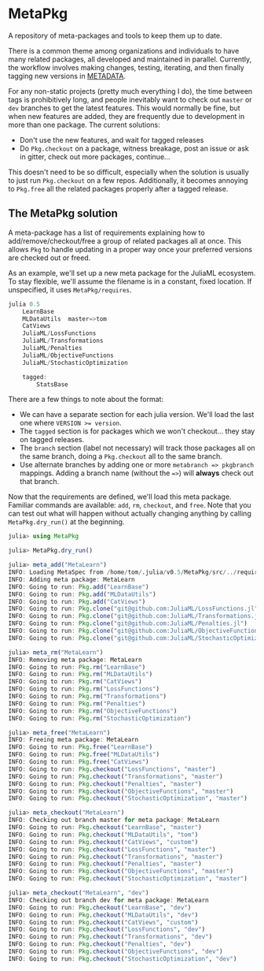# MetaPkg

A repository of meta-packages and tools to keep them up to date.

There is a common theme among organizations and individuals to have many related packages, all developed and maintained in parallel.  Currently, the workflow involves making changes, testing, iterating, and then finally tagging new versions in [METADATA](https://github.com/JuliaLang/METADATA.jl).

For any non-static projects (pretty much everything I do), the time between tags is prohibitively long, and people inevitably want to check out `master` or `dev` branches to get the latest features.  This would normally be fine, but when new features are added, they are frequently due to development in more than one package.  The current solutions:

- Don't use the new features, and wait for tagged releases
- Do `Pkg.checkout` on a package, witness breakage, post an issue or ask in gitter, check out more packages, continue...

This doesn't need to be so difficult, especially when the solution is usually to just run `Pkg.checkout` on a few repos.  Additionally, it becomes annoying to `Pkg.free` all the related packages properly after a tagged release.

## The MetaPkg solution

A meta-package has a list of requirements explaining how to add/remove/checkout/free a group of related packages all at once.  This allows `Pkg` to handle updating in a proper way once your preferred versions are checked out or freed.

As an example, we'll set up a new meta package for the JuliaML ecosystem.  To stay flexible, we'll assume the filename is in a constant, fixed location.  If unspecified, it uses `MetaPkg/requires`.

```julia
julia 0.5
    LearnBase
    MLDataUtils  master=>tom
    CatViews
    JuliaML/LossFunctions
    JuliaML/Transformations
    JuliaML/Penalties
    JuliaML/ObjectiveFunctions
    JuliaML/StochasticOptimization

    tagged:
        StatsBase
```

There are a few things to note about the format:

- We can have a separate section for each julia version.  We'll load the last one where `VERSION >= version`.
- The `tagged` section is for packages which we won't checkout... they stay on tagged releases.
- The `branch` section (label not necessary) will track those packages all on the same branch, doing a `Pkg.checkout` all to the same branch.
- Use alternate branches by adding one or more `metabranch => pkgbranch` mappings.  Adding a branch name (without the `=>`) will **always** check out that branch.

Now that the requirements are defined, we'll load this meta package.  Familiar commands are available: `add`, `rm`, `checkout`, and `free`.  Note that you can test out what will happen without actually changing anything by calling `MetaPkg.dry_run()` at the beginning.

```julia
julia> using MetaPkg

julia> MetaPkg.dry_run()

julia> meta_add("MetaLearn")
INFO: Loading MetaSpec from /home/tom/.julia/v0.5/MetaPkg/src/../requires/MetaLearn
INFO: Adding meta package: MetaLearn
INFO: Going to run: Pkg.add("LearnBase")
INFO: Going to run: Pkg.add("MLDataUtils")
INFO: Going to run: Pkg.add("CatViews")
INFO: Going to run: Pkg.clone("git@github.com:JuliaML/LossFunctions.jl")
INFO: Going to run: Pkg.clone("git@github.com:JuliaML/Transformations.jl")
INFO: Going to run: Pkg.clone("git@github.com:JuliaML/Penalties.jl")
INFO: Going to run: Pkg.clone("git@github.com:JuliaML/ObjectiveFunctions.jl")
INFO: Going to run: Pkg.clone("git@github.com:JuliaML/StochasticOptimization.jl")

julia> meta_rm("MetaLearn")
INFO: Removing meta package: MetaLearn
INFO: Going to run: Pkg.rm("LearnBase")
INFO: Going to run: Pkg.rm("MLDataUtils")
INFO: Going to run: Pkg.rm("CatViews")
INFO: Going to run: Pkg.rm("LossFunctions")
INFO: Going to run: Pkg.rm("Transformations")
INFO: Going to run: Pkg.rm("Penalties")
INFO: Going to run: Pkg.rm("ObjectiveFunctions")
INFO: Going to run: Pkg.rm("StochasticOptimization")

julia> meta_free("MetaLearn")
INFO: Freeing meta package: MetaLearn
INFO: Going to run: Pkg.free("LearnBase")
INFO: Going to run: Pkg.free("MLDataUtils")
INFO: Going to run: Pkg.free("CatViews")
INFO: Going to run: Pkg.checkout("LossFunctions", "master")
INFO: Going to run: Pkg.checkout("Transformations", "master")
INFO: Going to run: Pkg.checkout("Penalties", "master")
INFO: Going to run: Pkg.checkout("ObjectiveFunctions", "master")
INFO: Going to run: Pkg.checkout("StochasticOptimization", "master")

julia> meta_checkout("MetaLearn")
INFO: Checking out branch master for meta package: MetaLearn
INFO: Going to run: Pkg.checkout("LearnBase", "master")
INFO: Going to run: Pkg.checkout("MLDataUtils", "tom")
INFO: Going to run: Pkg.checkout("CatViews", "custom")
INFO: Going to run: Pkg.checkout("LossFunctions", "master")
INFO: Going to run: Pkg.checkout("Transformations", "master")
INFO: Going to run: Pkg.checkout("Penalties", "master")
INFO: Going to run: Pkg.checkout("ObjectiveFunctions", "master")
INFO: Going to run: Pkg.checkout("StochasticOptimization", "master")

julia> meta_checkout("MetaLearn", "dev")
INFO: Checking out branch dev for meta package: MetaLearn
INFO: Going to run: Pkg.checkout("LearnBase", "dev")
INFO: Going to run: Pkg.checkout("MLDataUtils", "dev")
INFO: Going to run: Pkg.checkout("CatViews", "custom")
INFO: Going to run: Pkg.checkout("LossFunctions", "dev")
INFO: Going to run: Pkg.checkout("Transformations", "dev")
INFO: Going to run: Pkg.checkout("Penalties", "dev")
INFO: Going to run: Pkg.checkout("ObjectiveFunctions", "dev")
INFO: Going to run: Pkg.checkout("StochasticOptimization", "dev")
```
